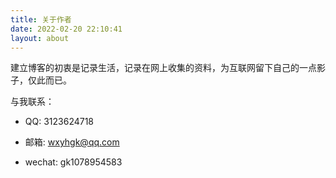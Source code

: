```yaml
---
title: 关于作者
date: 2022-02-20 22:10:41
layout: about
---
```


建立博客的初衷是记录生活，记录在网上收集的资料，为互联网留下自己的一点影子，仅此而已。

与我联系：

* QQ: 3123624718

* 邮箱: wxyhgk@qq.com

* wechat: gk1078954583


